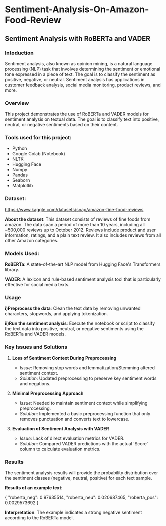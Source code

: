 # Sentiment-Analysis-On-Amazon-Food-Review
## Sentiment Analysis with RoBERTa and VADER

### Intoduction
Sentiment analysis, also known as opinion mining, is a natural language processing (NLP) task that involves determining the sentiment or emotional tone expressed in a piece of text. The goal is to classify the sentiment as positive, negative, or neutral. Sentiment analysis has applications in customer feedback analysis, social media monitoring, product reviews, and more.

### Overview
This project demonstrates the use of RoBERTa and VADER models for sentiment analysis on textual data. The goal is to classify text into positive, neutral, or negative sentiments based on their content.

### Tools used for this project:
* Python
* Google Colab (Notebook)
* NLTK
* Hugging Face
* Numpy
* Pandas
* Seaborn
* Matplotlib

### Dataset:
https://www.kaggle.com/datasets/snap/amazon-fine-food-reviews

**About the  dataset**:
This dataset consists of reviews of fine foods from amazon. The data span a period of more than 10 years, including all ~500,000 reviews up to October 2012. Reviews include product and user information, ratings, and a plain text review. It also includes reviews from all other Amazon categories.

### Models Used:
**RoBERTa**: A state-of-the-art NLP model from Hugging Face's Transformers library.

**VADER**: A lexicon and rule-based sentiment analysis tool that is particularly effective for social media texts.

### Usage
**i)Preprocess the data**:
Clean the text data by removing unwanted characters, stopwords, and applying tokenization.

**ii)Run the sentiment analysis**:
Execute the notebook or script to classify the text data into positive, neutral, or negative sentiments using the RoBERTa and VADER models.

### Key Issues and Solutions
1. **Loss of Sentiment Context During Preprocessing**
   - *Issue*: Removing stop words and lemmatization/Stemming altered sentiment context.
   - *Solution*: Updated preprocessing to preserve key sentiment words and negations.

2. **Minimal Preprocessing Approach**
   - *Issue*: Needed to maintain sentiment context while simplifying preprocessing.
   - *Solution*: Implemented a basic preprocessing function that only removes punctuation and converts text to lowercase.

3. **Evaluation of Sentiment Analysis with VADER**
   - *Issue*: Lack of direct evaluation metrics for VADER.
   - *Solution*: Compared VADER predictions with the actual 'Score' column to calculate evaluation metrics.

### Results
The sentiment analysis results will provide the probability distribution over the sentiment classes (negative, neutral, positive) for each text sample.

**Results of an example text**:

{
    "roberta_neg": 0.97635514,
    "roberta_neu": 0.020687465,
    "roberta_pos": 0.0029573692
}

**Interpretation**:
The example indicates a strong negative sentiment according to the RoBERTa model.

